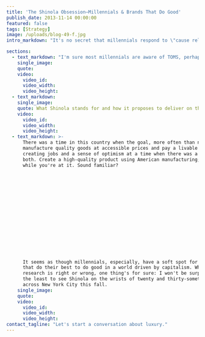 ```yaml
---
title: 'The Shinola Obsession—Millennials & Brands That Do Good'
publish_date: 2013-11-14 00:00:00
featured: false
tags: [Strategy]
image: /uploads/blog-49-f.jpg
intro_markdown: "It's no secret that millennials respond to \"cause related marketing\", according to the likes of Boston Consulting Group, Barkley, and Pew, to name a few giants. I fall firmly within the millennial generation, and although in general I find myself nodding along in vague agreement with most of the findings, ‘cause marketing' as a driver of purchases never felt quite right to me.​"

sections:
  - text_markdown: "I'm sure most millennials are aware of TOMS, perhaps the most ubiquitous cause-associated brand of our generation, but they certainly aren't a must-have item. Is the cause marketing pull less effective than research suggests?\n\nThe more I think about it, the more it seems perhaps we're less interested in \"supporting a cause\", and more interested in what the association will add to the story of the product we've purchased. That seems right—you're sure to share that your Warby Parker frames provided a pair of eyeglasses to someone in need (note: the tab dedicated to explaining this aspect of the brand has an aptly named URL, \"do-good\") . That added layer of a brand's story is appealing to our generation, call it cause marketing or just call it smart positioning.\n\nWhich brings me to today's topic: Shinola. Talk about a brand doing good and doing everything right. Tom Kartsotis, founder of Fossil, has revived a decades old shoe polish company that still had equity it its name (\"You don't know sh\\*t from Shinola\"), and created an American made luxury watch, bicycle and leather goods brand. Clearly they've invested in product development: the $600+ watches ring in at that luxury level, with the quality, brand experience, and history to support it. But Kartsotis didn't just pour a bunch of money into advertising and opening retail doors—he helped Shinola to take a stand in a sea of \"brands\" simply pumping out product. Transparency, quality and pride are reflected across every touch point of the Shinola brand, from the \"Team\" images on their website to the \"About Us\" that reads more like an impassioned manifesto than a stagnant history account. He brought Shinola's factories to Detroit, where the original shoe polish brand grew up, and created jobs and skill sets in a community desperately in need of both. \"Caring\" is critical to the brand, and it seems that the world feels rather strongly that they should care about Shinola.​"
    single_image:
    quote:
    video:
      video_id:
      video_width:
      video_height:
  - text_markdown:
    single_image:
    quote: What Shinola stands for and how it proposes to deliver on the brand promise calls to mind American entrepreneurs of the early 1900s.
    video:
      video_id:
      video_width:
      video_height:
  - text_markdown: >-
      There was a time in this country when the goal, more often than not, was to
      manufacture quality goods at accessible prices and pay a livable wage, thus
      creating jobs and a sense of optimism at a time when there was a dearth of
      both. Create a high-quality product using American manufacturing; do good
      while you're at it. Sound familiar?

















      It seems as though millennials, especially, have a soft spot for brands
      that do their best to do good in a world driven by capitalism. Whether the
      research is right or wrong, one thing's for sure: I won't be surprised in
      the least to see Shinola on the wrists of twenty and thirty-somethings
      across New York City this fall.​
    single_image:
    quote:
    video:
      video_id:
      video_width:
      video_height:
contact_tagline: "Let's start a conversation about luxury."
---
```



